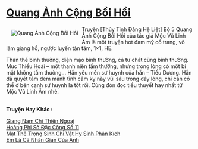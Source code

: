 <a href="https://utruyen.com/quang-anh-cong-boi-hoi/21560/" title="Quang Ảnh Cộng Bồi Hồi"><h1>Quang Ảnh Cộng Bồi Hồi</h1></a><div style="display:table"><img align="right" style="float: left; padding: 10px;" src="https://utruyen.com/images/story/200x260/quang-anh-cong-boi-hoi.jpg" alt="Quang Ảnh Cộng Bồi Hồi">Truyện [Thủy Tinh Đăng Hệ Liệt] Bộ 5 Quang Ảnh Cộng Bồi Hồi của tác giả Mộc Vũ Linh Âm là một truyện hot đam mỹ cổ trang, võ lâm giang hồ, ngược luyến tàn tâm, 1×1, HE.<p></p>Thân thế bình thường, diện mạo bình thường, cả tư chất cũng bình thường. Mục Thiếu Hoài – một thanh niên tầm thường, nhưng trong lòng có một bí mật không tầm thường… Hắn yêu mến sư huynh của hắn – Tiếu Dương. Hắn đã quyết tâm đem mảnh tình cấm kỵ này vùi sâu trong đáy lòng, chỉ cần có thể ở bên cạnh sư huynh là tốt rồi. Cùng đón đọc tiểu thuyết hay nhất từ Mộc Vũ Linh Âm nhé.</div><p><br><b>Truyện Hay Khác :</b></p><a href="https://utruyen.com/giang-nam-chi-thien-ngoai/21550/" alt="Giang Nam Chi Thiên Ngoại">Giang Nam Chi Thiên Ngoại</a><br/><a href="https://github.com/quanluxury/truyenhot/tree/master/truyenhay/10561/" alt="Hoàng Phi Sở Đặc Công Số 11">Hoàng Phi Sở Đặc Công Số 11</a><br/><a href="https://github.com/quanluxury/truyenhot/tree/master/truyenhay/2472/" alt="Mạt Thế Trọng Sinh Chi Vật Hy Sinh Phản Kích">Mạt Thế Trọng Sinh Chi Vật Hy Sinh Phản Kích</a><br/><a href="https://www.pinterest.com/pin/643874077960793683" alt="Em Là Cả Nhân Gian Của Anh">Em Là Cả Nhân Gian Của Anh</a><br/>